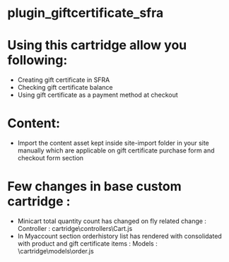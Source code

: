 # plugin_giftcertificate_sfra

# Using this cartridge  allow you following:   
- Creating gift certificate in SFRA  
- Checking gift certificate balance   
- Using gift certificate as a payment method at checkout

# Content:  
- Import the content asset kept inside site-import folder in your site manually which are applicable on gift certificate purchase form and checkout form section 

# Few changes in base custom cartridge :

- Minicart total quantity count has changed on fly related change : Controller : cartridge\controllers\Cart.js
- In Myaccount section orderhistory list has rendered with consolidated with product and gift certificate items : Models : \cartridge\models\order.js
